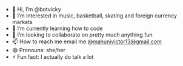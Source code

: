 - 👋 Hi, I’m @botvicky
- 👀 I’m interested in music, basketball, skating and foreign currency markets
- 🌱 I’m currently learning how to code 
- 💞️ I’m looking to collaborate on pretty much anything fun
- 📫 How to reach me email me @mahunivictor13@gmail.com
- 😄 Pronouns: she/her
- ⚡ Fun fact: I actually do talk a lot 

<!---
botvicky/botvicky is a ✨ special ✨ repository because its `README.md` (this file) appears on your GitHub profile.
You can click the Preview link to take a look at your changes.
--->
